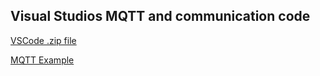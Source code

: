 ## Visual Studios MQTT and communication code

[VSCode .zip file](<code_esp32_mqtt-main (2).zip>)


[MQTT Example](https://youtu.be/oDCynNF-q7I)
